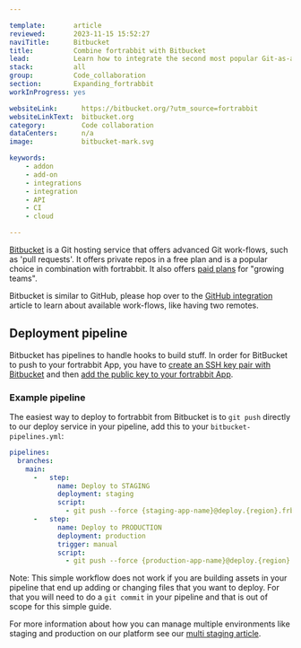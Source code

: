 ```yaml
---

template:       article
reviewed:       2023-11-15 15:52:27
naviTitle:      Bitbucket
title:          Combine fortrabbit with Bitbucket
lead:           Learn how to integrate the second most popular Git-as-a-service provider with your fortrabbit workflow.
stack:          all
group:          Code_collaboration
section:        Expanding_fortrabbit
workInProgress: yes

websiteLink:      https://bitbucket.org/?utm_source=fortrabbit
websiteLinkText:  bitbucket.org
category:         Code collaboration
dataCenters:      n/a
image:            bitbucket-mark.svg

keywords:
    - addon
    - add-on
    - integrations
    - integration
    - API
    - CI
    - cloud

---
```


[Bitbucket](https://bitbucket.org?utm_source=fortrabbit) is a Git hosting service that offers advanced Git work-flows, such as 'pull requests'. It offers private repos in a free plan and is a popular choice in combination with fortrabbit. It also offers [paid plans](https://bitbucket.org/product/pricing) for "growing teams".

Bitbucket is similar to GitHub, please hop over to the [GitHub integration](github) article to learn about available work-flows, like having two remotes.

## Deployment pipeline

Bitbucket has pipelines to handle hooks to build stuff. In order for BitBucket to push to your fortrabbit App, you have to [create an SSH key pair with Bitbucket](https://confluence.atlassian.com/bitbucket/use-ssh-keys-in-bitbucket-pipelines-847452940.html) and then [add the public key to your fortrabbit App](access-methods#toc-app-only-ssh-keys).

### Example pipeline

The easiest way to deploy to fortrabbit from Bitbucket is to `git push` directly to our deploy service in your pipeline, add this to your `bitbucket-pipelines.yml`:

```yml
pipelines:
  branches:
    main:
      -   step:
            name: Deploy to STAGING
            deployment: staging
            script:
              - git push --force {staging-app-name}@deploy.{region}.frbit.com:{staging-app-name}.git HEAD:main
      -   step:
            name: Deploy to PRODUCTION
            deployment: production
            trigger: manual
            script:
              - git push --force {production-app-name}@deploy.{region}.frbit.com:{production-app-name}.git HEAD:main
```

Note: This simple workflow does not work if you are building assets in your pipeline that end up adding or changing files that you want to deploy. For that you will need to do a `git commit` in your pipeline and that is out of scope for this simple guide.

For more information about how you can manage multiple environments like staging and production on our platform see our [multi staging article](/multi-staging).

